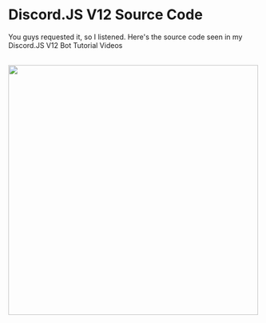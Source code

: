 # Discord.JS V12 Source Code
You guys requested it, so I listened. Here's the source code seen in my Discord.JS V12 Bot Tutorial Videos

<br>
<img height="500" src="https://cdn.discordapp.com/attachments/711326145106149456/711326259052806164/Bot_Tutorials_Logo.PNG"
<br>
